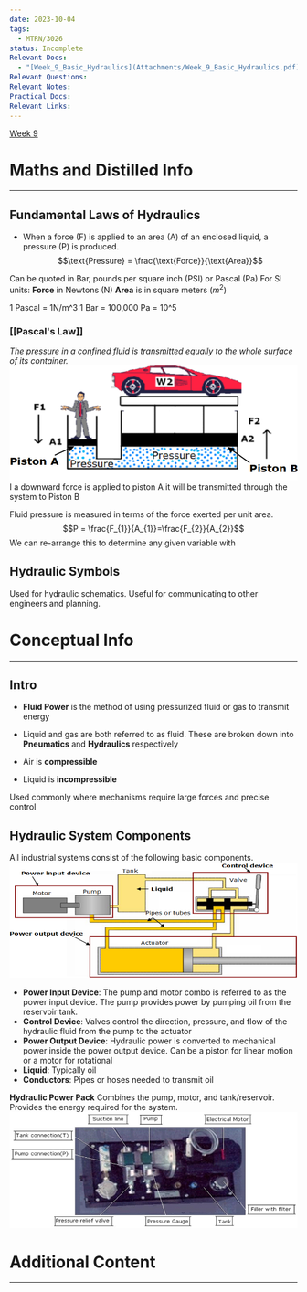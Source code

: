 ```yaml
---
date: 2023-10-04
tags:
  - MTRN/3026
status: Incomplete
Relevant Docs:
  - "[Week_9_Basic_Hydraulics](Attachments/Week_9_Basic_Hydraulics.pdf)"
Relevant Questions: 
Relevant Notes: 
Practical Docs: 
Relevant Links:
---
```

[Week 9](Attachments/Week_4_Basic_Hydraulics(1).pdf)
# Maths and Distilled Info
---

## Fundamental Laws of Hydraulics
- When a force (F) is applied to an area (A) of an enclosed liquid, a pressure (P) is produced.
$$\text{Pressure} = \frac{\text{Force}}{\text{Area}}$$

Can be quoted in Bar, pounds per square inch (PSI) or Pascal (Pa)
For SI units:
**Force** in Newtons (N)
**Area** is in square meters ($m^{2}$)

1 Pascal = 1N/m^3
1 Bar = 100,000 Pa = 10^5

### [[Pascal's Law]]
*The pressure in a confined fluid is transmitted equally to the whole surface of its container.*
![](Attachments/Pasted%20image%2020231112125150.png)
I a downward force is applied to piston A it will be transmitted through the system to Piston B

Fluid pressure is measured in terms of the force exerted per unit area.
$$P = \frac{F_{1}}{A_{1}}=\frac{F_{2}}{A_{2}}$$
We can re-arrange this to determine any given variable with 

## Hydraulic Symbols
Used for hydraulic schematics. Useful for communicating to other engineers and planning.





# Conceptual Info
---

## Intro
- **Fluid Power** is the method of using pressurized fluid or gas to transmit energy
- Liquid and gas are both referred to as fluid. These are broken down into **Pneumatics** and **Hydraulics** respectively

- Air is **compressible**
- Liquid is **incompressible**

Used commonly where mechanisms require large forces and precise control

## Hydraulic System Components
All industrial systems consist of the following basic components.
![](Attachments/Pasted%20image%2020231112125727.png)
- **Power Input Device**: The pump and motor combo is referred to as the power input device. The pump provides power by pumping oil from the reservoir tank.
- **Control Device**: Valves control the direction, pressure, and flow of the hydraulic fluid from the pump to the actuator
- **Power Output Device**: Hydraulic power is converted to mechanical power inside the power output device. Can be a piston for linear motion or a motor for rotational
- **Liquid**: Typically oil
- **Conductors**: Pipes or hoses needed to transmit oil

**Hydraulic Power Pack**
Combines the pump, motor, and tank/reservoir. Provides the energy required for the system.
![](Attachments/Pasted%20image%2020231112130045.png)


# Additional Content
---
